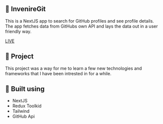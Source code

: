 ## 🔎 InvenireGit

This is a NextJS app to search for GitHub profiles and see profile details. The app fetches data from GitHubs own API and lays the data out in a user friendly way.

[LIVE](https://invenire-git.vercel.app/)

## :closed_book: Project

This project was a way for me to learn a few new technologies and frameworks that I have been intrested in for a while.

## :hammer: Built using

- NextJS
- Redux Toolkid
- Tailwind
- GitHub Api
